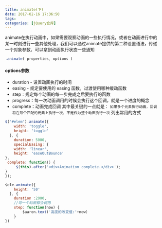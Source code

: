 ```yaml
---
title: animate(下)
date: 2017-02-16 17:36:50
tags:
categories: [jQuery仓库]
---
```

animate在执行动画中，如果需要观察动画的一些执行情况，或者在动画进行中的某一时刻进行一些其他处理，我们可以通过animate提供的第二种设置语法，传递一个对象参数，可以拿到动画执行状态一些通知
<!--more-->
```js
.animate( properties, options )
```
#### options参数
- duration - 设置动画执行的时间
- easing - 规定要使用的 easing 函数，过渡使用哪种缓动函数
- step：规定每个动画的每一步完成之后要执行的函数
- progress：每一次动画调用的时候会执行这个回调，就是一个进度的概念
- complete：动画完成回调
其中最关键的一点就是：
` 如果多个元素执行动画，回调将在每个匹配的元素上执行一次，不是作为整个动画执行一次 `
列出常用的方式
```js
$('#elem').animate({
    width: 'toggle',  
    height: 'toggle'
  }, {
    duration: 5000,
    specialEasing: {
    width: 'linear',
    height: 'easeOutBounce'
},
 complete: function() {
     $(this).after('<div>Animation complete.</div>');
}
});
```
```js
$ele.animate({
    height: '50'
  }, {
    duration :2000,
    //每一个动画都会调用
    step: function(now) {
        $aaron.text('高度的改变值:'+now)
    }
})